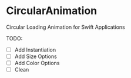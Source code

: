# CircularAnimation

Circular Loading Animation for Swift Applications 

TODO:

- [ ] Add Instantiation
- [ ] Add Size Options
- [ ] Add Color Options
- [ ] Clean
